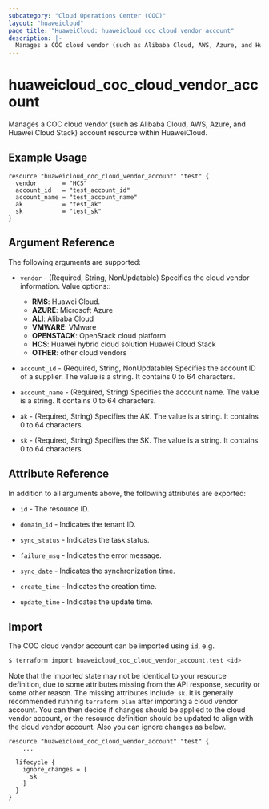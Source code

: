 ```yaml
---
subcategory: "Cloud Operations Center (COC)"
layout: "huaweicloud"
page_title: "HuaweiCloud: huaweicloud_coc_cloud_vendor_account"
description: |-
  Manages a COC cloud vendor (such as Alibaba Cloud, AWS, Azure, and Huawei Cloud Stack) account resource within HuaweiCloud.
---
```


# huaweicloud_coc_cloud_vendor_account

Manages a COC cloud vendor (such as Alibaba Cloud, AWS, Azure, and Huawei Cloud Stack) account resource within HuaweiCloud.

## Example Usage

```hcl
resource "huaweicloud_coc_cloud_vendor_account" "test" {
  vendor       = "HCS"
  account_id   = "test_account_id"
  account_name = "test_account_name"
  ak           = "test_ak"
  sk           = "test_sk"
}
```

## Argument Reference

The following arguments are supported:

* `vendor` - (Required, String, NonUpdatable) Specifies the cloud vendor information.
  Value options::
  + **RMS**: Huawei Cloud.
  + **AZURE**: Microsoft Azure
  + **ALI**: Alibaba Cloud
  + **VMWARE**: VMware
  + **OPENSTACK**: OpenStack cloud platform
  + **HCS**: Huawei hybrid cloud solution Huawei Cloud Stack
  + **OTHER**: other cloud vendors

* `account_id` - (Required, String, NonUpdatable) Specifies the account ID of a supplier. The value is a string. It
  contains 0 to 64 characters.

* `account_name` - (Required, String) Specifies the account name. The value is a string. It contains 0 to 64 characters.

* `ak` - (Required, String) Specifies the AK. The value is a string. It contains 0 to 64 characters.

* `sk` - (Required, String) Specifies the SK. The value is a string. It contains 0 to 64 characters.

## Attribute Reference

In addition to all arguments above, the following attributes are exported:

* `id` - The resource ID.

* `domain_id` - Indicates the tenant ID.

* `sync_status` - Indicates the task status.

* `failure_msg` - Indicates the error message.

* `sync_date` - Indicates the synchronization time.

* `create_time` - Indicates the creation time.

* `update_time` - Indicates the update time.

## Import

The COC cloud vendor account can be imported using `id`, e.g.

```bash
$ terraform import huaweicloud_coc_cloud_vendor_account.test <id>
```

Note that the imported state may not be identical to your resource definition, due to some attributes missing from the
API response, security or some other reason. The missing attributes include: `sk`. It is generally recommended running
`terraform plan` after importing a cloud vendor account. You can then decide if changes should be applied to the cloud
vendor account, or the resource definition should be updated to align with the cloud vendor account. Also you can ignore
changes as below.

```hcl
resource "huaweicloud_coc_cloud_vendor_account" "test" {
    ...

  lifecycle {
    ignore_changes = [
      sk
    ]
  }
}
```

